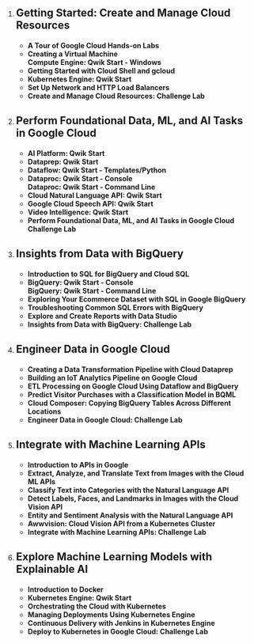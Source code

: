 <ol>
  <li><h2>Getting Started: Create and Manage Cloud Resources</h2></li>
  <h4><ul>
    <li>A Tour of Google Cloud Hands-on Labs</li>
    <li>Creating a Virtual Machine <br> Compute Engine: Qwik Start - Windows</li>
    <li>Getting Started with Cloud Shell and gcloud</li>
    <li>Kubernetes Engine: Qwik Start</li>
    <li>Set Up Network and HTTP Load Balancers</li>
    <li>Create and Manage Cloud Resources: Challenge Lab</li>
  </ul></h4>
  
  <li><h2>Perform Foundational Data, ML, and AI Tasks in Google Cloud</h2></li>
  <h4><ul>
    <li>AI Platform: Qwik Start</li>
    <li>Dataprep: Qwik Start</li>
    <li>Dataflow: Qwik Start - Templates/Python</li>
    <li>Dataproc: Qwik Start - Console <br> Dataproc: Qwik Start - Command Line</li>
    <li>Cloud Natural Language API: Qwik Start</li>
    <li>Google Cloud Speech API: Qwik Start</li>
    <li>Video Intelligence: Qwik Start</li>
    <li>Perform Foundational Data, ML, and AI Tasks in Google Cloud Challenge Lab</li>
  </h4></ul>
  
  
  <li><h2>Insights from Data with BigQuery</h2></li>
  <h4><ul>
    <li>Introduction to SQL for BigQuery and Cloud SQL</li>
    <li>BigQuery: Qwik Start - Console <br> BigQuery: Qwik Start - Command Line</li>
    <li>Exploring Your Ecommerce Dataset with SQL in Google BigQuery</li>
    <li>Troubleshooting Common SQL Errors with BigQuery</li>
    <li>Explore and Create Reports with Data Studio</li>
    <li>Insights from Data with BigQuery: Challenge Lab</li>
  </h4></ul>
  
  <li><h2>Engineer Data in Google Cloud</h2></li>
  <h4><ul>
    <li>Creating a Data Transformation Pipeline with Cloud Dataprep</li>
    <li>Building an IoT Analytics Pipeline on Google Cloud</li>
    <li>ETL Processing on Google Cloud Using Dataflow and BigQuery</li>
    <li>Predict Visitor Purchases with a Classification Model in BQML</li>
    <li>Cloud Composer: Copying BigQuery Tables Across Different Locations</li>
    <li>Engineer Data in Google Cloud: Challenge Lab</li>
  </h4></ul>
  
  
  <li><h2>Integrate with Machine Learning APIs</h2></li>
  <h4><ul>
    <li>Introduction to APIs in Google</li>
    <li>Extract, Analyze, and Translate Text from Images with the Cloud ML APIs</li>
    <li>Classify Text into Categories with the Natural Language API</li>
    <li>Detect Labels, Faces, and Landmarks in Images with the Cloud Vision API</li>
    <li>Entity and Sentiment Analysis with the Natural Language API</li>
    <li>Awwvision: Cloud Vision API from a Kubernetes Cluster</li>
    <li>Integrate with Machine Learning APIs: Challenge Lab</li>
  </h4></ul>
  
  <li><h2>Explore Machine Learning Models with Explainable AI</h2></li>
  <h4><ul>
    <li>Introduction to Docker</li>
    <li>Kubernetes Engine: Qwik Start</li>
    <li>Orchestrating the Cloud with Kubernetes</li>
    <li>Managing Deployments Using Kubernetes Engine</li>
    <li>Continuous Delivery with Jenkins in Kubernetes Engine</li>
    <li>Deploy to Kubernetes in Google Cloud: Challenge Lab</li>
  </h4></ul>
